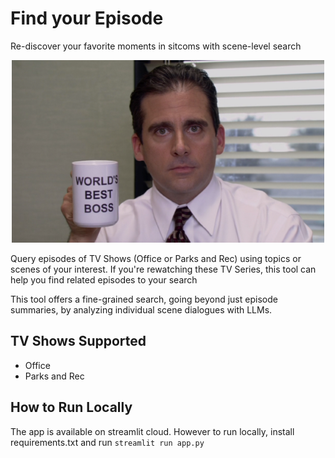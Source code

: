 # Find your Episode 
Re-discover your favorite moments in sitcoms with scene-level search

<p align="center">
  <img src="https://github.com/sidhantls/find-your-episode/blob/main/imgs/office_img.png" />
</p>

Query episodes of TV Shows (Office or Parks and Rec) using topics or scenes of your interest. If you're rewatching these TV Series, this tool can help you find related episodes to your search

This tool offers a fine-grained search, going beyond just episode summaries, by analyzing individual scene dialogues with LLMs.

## TV Shows Supported
* Office 
* Parks and Rec

## How to Run Locally
The app is available on streamlit cloud. However to run locally, install requirements.txt and run `streamlit run app.py`
